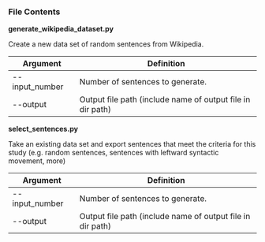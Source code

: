 ### File Contents


**generate_wikipedia_dataset.py** 

Create a new data set of random sentences from Wikipedia.

| Argument  | Definition |
| ------------- | ------------- |
| --input_number | Number of sentences to generate. |
| --output  | Output file path (include name of output file in dir path) |

**select_sentences.py** 

Take an existing data set and export sentences that meet the criteria for this study (e.g. random sentences, sentences with leftward syntactic movement, more)

| Argument  | Definition |
| ------------- | ------------- |
| --input_number | Number of sentences to generate. |
| --output  | Output file path (include name of output file in dir path) |

